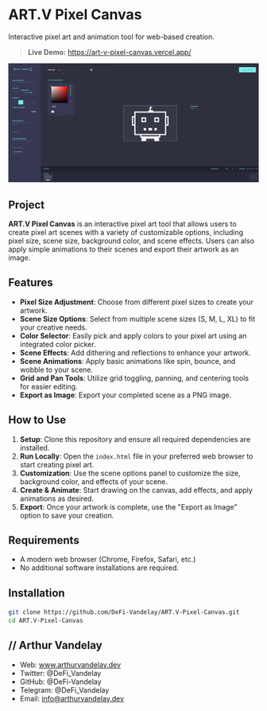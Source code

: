 # ART.V Pixel Canvas

Interactive pixel art and animation tool for web-based creation.

> **Live Demo:** https://art-v-pixel-canvas.vercel.app/


![ART.V Pixel Canvas Preview](./images/preview.png)

## Project

**ART.V Pixel Canvas** is an interactive pixel art tool that allows users to create pixel art scenes with a variety of customizable options, including pixel size, scene size, background color, and scene effects. Users can also apply simple animations to their scenes and export their artwork as an image.

## Features

- **Pixel Size Adjustment**: Choose from different pixel sizes to create your artwork.
- **Scene Size Options**: Select from multiple scene sizes (S, M, L, XL) to fit your creative needs.
- **Color Selector**: Easily pick and apply colors to your pixel art using an integrated color picker.
- **Scene Effects**: Add dithering and reflections to enhance your artwork.
- **Scene Animations**: Apply basic animations like spin, bounce, and wobble to your scene.
- **Grid and Pan Tools**: Utilize grid toggling, panning, and centering tools for easier editing.
- **Export as Image**: Export your completed scene as a PNG image.

## How to Use

1. **Setup**: Clone this repository and ensure all required dependencies are installed.
2. **Run Locally**: Open the `index.html` file in your preferred web browser to start creating pixel art.
3. **Customization**: Use the scene options panel to customize the size, background color, and effects of your scene.
4. **Create & Animate**: Start drawing on the canvas, add effects, and apply animations as desired.
5. **Export**: Once your artwork is complete, use the "Export as Image" option to save your creation.

## Requirements

- A modern web browser (Chrome, Firefox, Safari, etc.)
- No additional software installations are required.


## Installation

```bash
git clone https://github.com/DeFi-Vandelay/ART.V-Pixel-Canvas.git
cd ART.V-Pixel-Canvas
```

## // Arthur Vandelay

- Web: www.arthurvandelay.dev
- Twitter: @DeFi_Vandelay
- GitHub: @DeFi-Vandelay
- Telegram: @DeFi_Vandelay
- Email: info@arthurvandelay.dev

